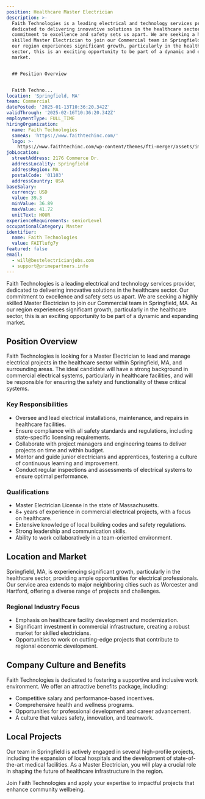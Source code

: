 ```yaml
---
position: Healthcare Master Electrician
description: >-
  Faith Technologies is a leading electrical and technology services provider,
  dedicated to delivering innovative solutions in the healthcare sector. Our
  commitment to excellence and safety sets us apart. We are seeking a highly
  skilled Master Electrician to join our Commercial team in Springfield, MA. As
  our region experiences significant growth, particularly in the healthcare
  sector, this is an exciting opportunity to be part of a dynamic and expanding
  market.


  ## Position Overview


  Faith Techno...
location: 'Springfield, MA'
team: Commercial
datePosted: '2025-01-13T10:36:20.342Z'
validThrough: '2025-02-16T10:36:20.342Z'
employmentType: FULL_TIME
hiringOrganization:
  name: Faith Technologies
  sameAs: 'https://www.faithtechinc.com/'
  logo: >-
    https://www.faithtechinc.com/wp-content/themes/fti-merger/assets/images/logos/logo-fti.svg
jobLocation:
  streetAddress: 2176 Commerce Dr.
  addressLocality: Springfield
  addressRegion: MA
  postalCode: '01103'
  addressCountry: USA
baseSalary:
  currency: USD
  value: 39.3
  minValue: 36.89
  maxValue: 41.72
  unitText: HOUR
experienceRequirements: seniorLevel
occupationalCategory: Master
identifier:
  name: Faith Technologies
  value: FAITlufg7y
featured: false
email:
  - will@bestelectricianjobs.com
  - support@primepartners.info
---
```




Faith Technologies is a leading electrical and technology services provider, dedicated to delivering innovative solutions in the healthcare sector. Our commitment to excellence and safety sets us apart. We are seeking a highly skilled Master Electrician to join our Commercial team in Springfield, MA. As our region experiences significant growth, particularly in the healthcare sector, this is an exciting opportunity to be part of a dynamic and expanding market.

## Position Overview

Faith Technologies is looking for a Master Electrician to lead and manage electrical projects in the healthcare sector within Springfield, MA, and surrounding areas. The ideal candidate will have a strong background in commercial electrical systems, particularly in healthcare facilities, and will be responsible for ensuring the safety and functionality of these critical systems.

### Key Responsibilities

- Oversee and lead electrical installations, maintenance, and repairs in healthcare facilities.
- Ensure compliance with all safety standards and regulations, including state-specific licensing requirements.
- Collaborate with project managers and engineering teams to deliver projects on time and within budget.
- Mentor and guide junior electricians and apprentices, fostering a culture of continuous learning and improvement.
- Conduct regular inspections and assessments of electrical systems to ensure optimal performance.

### Qualifications

- Master Electrician License in the state of Massachusetts.
- 8+ years of experience in commercial electrical projects, with a focus on healthcare.
- Extensive knowledge of local building codes and safety regulations.
- Strong leadership and communication skills.
- Ability to work collaboratively in a team-oriented environment.

## Location and Market

Springfield, MA, is experiencing significant growth, particularly in the healthcare sector, providing ample opportunities for electrical professionals. Our service area extends to major neighboring cities such as Worcester and Hartford, offering a diverse range of projects and challenges.

### Regional Industry Focus

- Emphasis on healthcare facility development and modernization.
- Significant investment in commercial infrastructure, creating a robust market for skilled electricians.
- Opportunities to work on cutting-edge projects that contribute to regional economic development.

## Company Culture and Benefits

Faith Technologies is dedicated to fostering a supportive and inclusive work environment. We offer an attractive benefits package, including:

- Competitive salary and performance-based incentives.
- Comprehensive health and wellness programs.
- Opportunities for professional development and career advancement.
- A culture that values safety, innovation, and teamwork.

## Local Projects

Our team in Springfield is actively engaged in several high-profile projects, including the expansion of local hospitals and the development of state-of-the-art medical facilities. As a Master Electrician, you will play a crucial role in shaping the future of healthcare infrastructure in the region.

Join Faith Technologies and apply your expertise to impactful projects that enhance community wellbeing.
